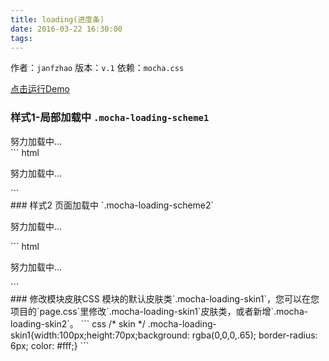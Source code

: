 ```yaml
---
title: loading(进度条)
date: 2016-03-22 16:30:00
tags:
---
```

作者：`janfzhao`
版本：`v.1`
依赖：`mocha.css`
<div class="demo-qrcode"><a id="QRcode" href="http://tgideas.github.io/mocha/demo/loading/demo.html" target="_blank">点击运行Demo</a></div>

### 样式1-局部加载中 `.mocha-loading-scheme1`
<div class="demo-preview"><div class="box-w520"><div class="mocha-loading mocha-loading-scheme1"><p class="mocha-loading-txt" style="margin:0;">努力加载中...</p><i class="mocha-loading-icon"></i></div></div>
``` html
<div class="mocha-loading mocha-loading-scheme1">
	<p class="mocha-loading-txt">努力加载中...</p>
	<i class="mocha-loading-icon"></i>
</div>
```
</div>
### 样式2 页面加载中 `.mocha-loading-scheme2`
<div class="demo-preview"><div class="box-w520"><div class="mocha-loading mocha-loading-scheme2 mocha-loading-skin1"><i class="mocha-loading-icon"></i><p class="mocha-loading-txt">努力加载中...</p></div></div>
``` html
<div class="mocha-loading mocha-loading-scheme2 mocha-loading-skin1">
	<i class="mocha-loading-icon"></i>
	<p class="mocha-loading-txt">努力加载中...</p>
</div>
```
</div>
### 修改模块皮肤CSS 
模块的默认皮肤类`.mocha-loading-skin1`，您可以在您项目的`page.css`里修改`.mocha-loading-skin1`皮肤类，或者新增`.mocha-loading-skin2`。
``` css
/* skin */
.mocha-loading-skin1{width:100px;height:70px;background: rgba(0,0,0,.65); border-radius: 6px; color: #fff;} 
```
